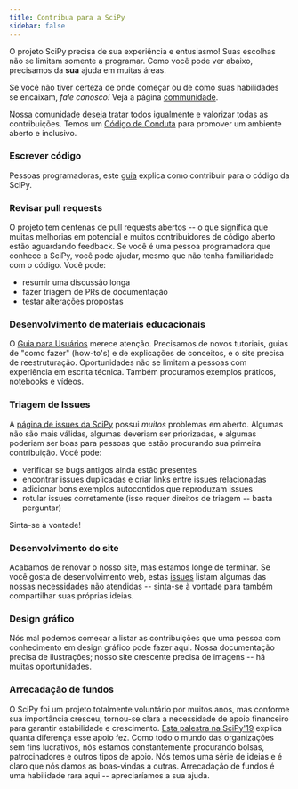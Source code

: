 ```yaml
---
title: Contribua para a SciPy
sidebar: false
---
```


O projeto SciPy precisa de sua experiência e entusiasmo!
Suas escolhas não se limitam somente a programar. Como você pode ver abaixo, precisamos da **sua** ajuda em muitas áreas.

Se você não tiver certeza de onde começar ou de como suas habilidades se encaixam, _fale conosco!_
Veja a página [communidade](/community).

Nossa comunidade deseja tratar todos igualmente e valorizar todas as contribuições.
Temos um
[Código de Conduta](https://docs.scipy.org/doc/scipy/dev/conduct/code_of_conduct.html)
para promover um ambiente aberto e inclusivo.

### Escrever código

Pessoas programadoras, este
[guia](https://scipy.github.io/devdocs/dev/contributor/development_workflow.html#development-workflow)
explica como contribuir para o código da SciPy.

### Revisar pull requests

O projeto tem centenas de pull requests abertos -- o que significa que muitas melhorias em potencial
e muitos contribuidores de código aberto estão aguardando feedback. Se você é uma pessoa programadora que conhece a SciPy, você pode ajudar, mesmo que não tenha familiaridade com o código. Você pode:

- resumir uma discussão longa
- fazer triagem de PRs de documentação
- testar alterações propostas

### Desenvolvimento de materiais educacionais

O [Guia para Usuários](https://docs.scipy.org/doc/scipy/tutorial/index.html)
merece atenção.
Precisamos de novos tutoriais, guias de "como fazer" (how-to's) e de explicações de conceitos, e o site precisa de reestruturação. Oportunidades não se limitam a pessoas com experiência em escrita técnica. Também procuramos exemplos práticos, notebooks e vídeos.

### Triagem de Issues

A [página de issues da SciPy](https://github.com/scipy/scipy/issues) possui _muitos_
problemas em aberto. Algumas não são mais válidas, algumas deveriam ser priorizadas, e algumas poderiam ser boas para pessoas que estão procurando sua primeira contribuição. Você pode:

- verificar se bugs antigos ainda estão presentes
- encontrar issues duplicadas e criar links entre issues relacionadas
- adicionar bons exemplos autocontidos que reproduzam issues
- rotular issues corretamente (isso requer direitos de triagem -- basta perguntar)

Sinta-se à vontade!

### Desenvolvimento do site

Acabamos de renovar o nosso site, mas estamos longe de terminar. Se você gosta de desenvolvimento web, estas [issues](https://github.com/scipy/scipy.org/issues) listam algumas das nossas necessidades não atendidas -- sinta-se à vontade para também compartilhar suas próprias ideias.

### Design gráfico

Nós mal podemos começar a listar as contribuições que uma pessoa com conhecimento em design gráfico pode fazer aqui.
Nossa documentação precisa de ilustrações; nosso site crescente precisa de imagens -- há muitas oportunidades.

### Arrecadação de fundos

O SciPy foi um projeto totalmente voluntário por muitos anos, mas conforme sua importância cresceu, tornou-se clara a necessidade de apoio financeiro para garantir estabilidade e crescimento. [Esta palestra na SciPy'19](https://www.youtube.com/watch?v=dBTJD_FDVjU) explica quanta diferença esse apoio fez. Como todo o mundo das organizações sem fins lucrativos, nós estamos constantemente procurando bolsas, patrocinadores e outros tipos de apoio. Nós temos uma série de ideias e é claro que nós damos as boas-vindas a outras. Arrecadação de fundos é uma habilidade rara aqui -- apreciaríamos a sua ajuda.
